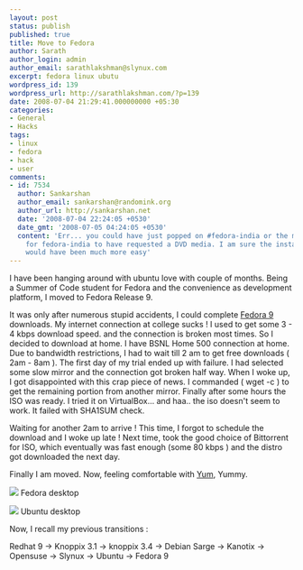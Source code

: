 ```yaml
---
layout: post
status: publish
published: true
title: Move to Fedora
author: Sarath
author_login: admin
author_email: sarathlakshman@slynux.com
excerpt: fedora linux ubutu
wordpress_id: 139
wordpress_url: http://sarathlakshman.com/?p=139
date: 2008-07-04 21:29:41.000000000 +05:30
categories:
- General
- Hacks
tags:
- linux
- fedora
- hack
- user
comments:
- id: 7534
  author: Sankarshan
  author_email: sankarshan@randomink.org
  author_url: http://sankarshan.net
  date: '2008-07-04 22:24:05 +0530'
  date_gmt: '2008-07-05 04:24:05 +0530'
  content: 'Err... you could have just popped on #fedora-india or the mailing list
    for fedora-india to have requested a DVD media. I am sure the installation experience
    would have been much more easy'
---
```

I have been hanging around with ubuntu love with couple of months. Being a Summer of Code student for Fedora and the convenience as development platform, I moved to Fedora Release 9.

It was only after numerous stupid accidents, I could complete <a href="http://fedoraproject.org">Fedora 9</a> downloads. My internet connection at college sucks ! I used to get some 3 - 4 kbps download speed. and the connection is broken most times. So I decided to download at home. I have BSNL Home 500 connection at home. Due to bandwidth restrictions, I had to wait till 2 am to get free downloads ( 2am - 8am ). The first day of my trial ended up with failure. I had selected some slow mirror and the connection got broken half way. When I woke up, I got disappointed with this crap piece of news. I commanded ( wget -c ) to get the remaining portion from another mirror. Finally after some hours the ISO was ready. I tried it on VirtualBox... and haa.. the iso doesn't seem to work. It failed with SHA1SUM check.

Waiting for another 2am to arrive ! 
This time, I forgot to schedule the download and I woke up late ! 
Next time, took the good choice of Bittorrent for ISO, which eventually was fast enough (some 80 kbps ) and the distro got downloaded the next day.

Finally I am moved.
Now, feeling comfortable with <a href="http://en.wikipedia.org/wiki/Yellow_dog_Updater,_Modified">Yum</a>, Yummy.

<a href="http://picasaweb.google.com/sarathlakshman/Gsoc/photo#5219348168932914658"><img src="http://lh4.ggpht.com/sarathlakshman/SG7ZgaBU9eI/AAAAAAAAAMY/U2Yhvuej2Lg/Screenshot.png?imgmax=512" /></a>
Fedora desktop 

<a href="http://picasaweb.google.com/sarathlakshman/Gsoc/photo#5219382069067290194"><img src="http://lh5.ggpht.com/sarathlakshman/SG74Vp3MllI/AAAAAAAAAMk/ThBBQbFUgY8/Screenshot-1.png?imgmax=512" /></a>
Ubuntu desktop

Now, I recall my previous transitions :

Redhat 9 -> Knoppix 3.1 -> knoppix 3.4 -> Debian Sarge -> Kanotix -> Opensuse -> Slynux -> Ubuntu -> Fedora 9
